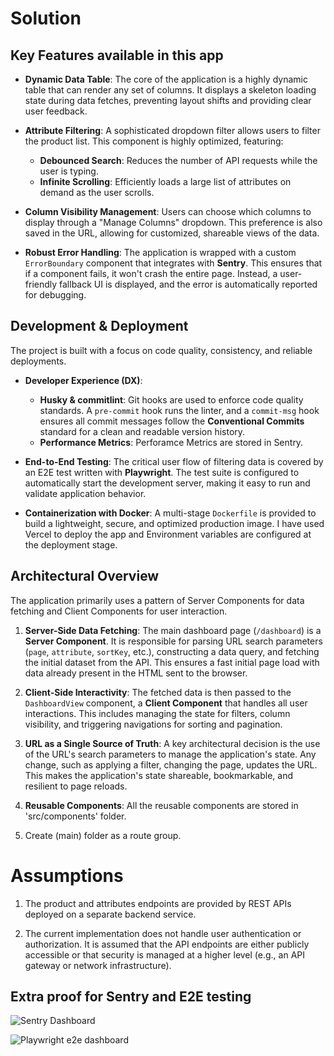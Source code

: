 # Solution

## Key Features available in this app

*   **Dynamic Data Table**: The core of the application is a highly dynamic table that can render any set of columns. It displays a skeleton loading state during data fetches, preventing layout shifts and providing clear user feedback.

*   **Attribute Filtering**: A sophisticated dropdown filter allows users to filter the product list. This component is highly optimized, featuring:
    *   **Debounced Search**: Reduces the number of API requests while the user is typing.
    *   **Infinite Scrolling**: Efficiently loads a large list of attributes on demand as the user scrolls.

*   **Column Visibility Management**: Users can choose which columns to display through a "Manage Columns" dropdown. This preference is also saved in the URL, allowing for customized, shareable views of the data.

*   **Robust Error Handling**: The application is wrapped with a custom `ErrorBoundary` component that integrates with **Sentry**. This ensures that if a component fails, it won't crash the entire page. Instead, a user-friendly fallback UI is displayed, and the error is automatically reported for debugging.


## Development & Deployment

The project is built with a focus on code quality, consistency, and reliable deployments.

*   **Developer Experience (DX)**:
    *   **Husky & commitlint**: Git hooks are used to enforce code quality standards. A `pre-commit` hook runs the linter, and a `commit-msg` hook ensures all commit messages follow the **Conventional Commits** standard for a clean and readable version history.
    *   **Performance Metrics**: Perforamce Metrics are stored in Sentry.

*   **End-to-End Testing**: The critical user flow of filtering data is covered by an E2E test written with **Playwright**. The test suite is configured to automatically start the development server, making it easy to run and validate application behavior.

*   **Containerization with Docker**: A multi-stage `Dockerfile` is provided to build a lightweight, secure, and optimized production image. I have used Vercel to deploy the app and Environment variables are configured at the deployment stage.

## Architectural Overview

The application primarily uses a pattern of Server Components for data fetching and Client Components for user interaction.

1.  **Server-Side Data Fetching**: The main dashboard page (`/dashboard`) is a **Server Component**. It is responsible for parsing URL search parameters (`page`, `attribute`, `sortKey`, etc.), constructing a data query, and fetching the initial dataset from the API. This ensures a fast initial page load with data already present in the HTML sent to the browser.

2.  **Client-Side Interactivity**: The fetched data is then passed to the `DashboardView` component, a **Client Component** that handles all user interactions. This includes managing the state for filters, column visibility, and triggering navigations for sorting and pagination.

3.  **URL as a Single Source of Truth**: A key architectural decision is the use of the URL's search parameters to manage the application's state. Any change, such as applying a filter, changing the page, updates the URL. This makes the application's state shareable, bookmarkable, and resilient to page reloads.

4. **Reusable Components**: All the reusable components are stored in 'src/components' folder.

5. Create (main) folder as a route group.

# Assumptions

1. The product and attributes endpoints are provided by REST APIs deployed on a separate backend service.

2. The current implementation does not handle user authentication or authorization. It is assumed that the API endpoints are either publicly accessible or that security is managed at a higher level (e.g., an API gateway or network infrastructure).


## Extra proof for Sentry and E2E testing
![Sentry Dashboard](https://drive.google.com/drive/folders/1ofE2sVhPwDg2joQtTAaMRhni6yL3Yzjt)

![Playwright e2e dashboard](https://drive.google.com/drive/folders/1ofE2sVhPwDg2joQtTAaMRhni6yL3Yzjt)